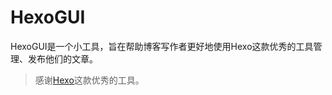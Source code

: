 # HexoGUI

HexoGUI是一个小工具，旨在帮助博客写作者更好地使用Hexo这款优秀的工具管理、发布他们的文章。

> 感谢[Hexo](https://hexo.io/zh-cn)这款优秀的工具。
